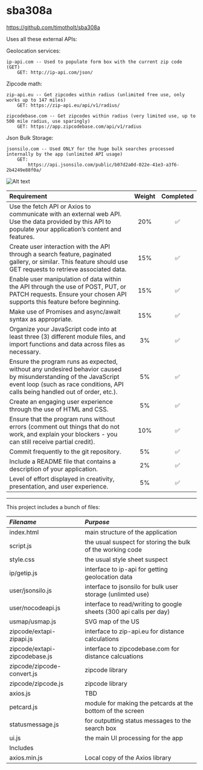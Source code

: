 # sba308a

https://github.com/timotholt/sba308a

Uses all these external APIs:

Geolocation services:

    ip-api.com -- Used to populate form box with the current zip code (GET)
        GET: http://ip-api.com/json/                     

Zipcode math:

    zip-api.eu -- Get zipcodes within radius (unlimited free use, only works up to 147 miles)
        GET: https://zip-api.eu/api/v1/radius/

    zipcodebase.com -- Get zipcodes within radius (very limited use, up to 500 mile radius, use sparingly)
        GET: https://app.zipcodebase.com/api/v1/radius

Json Bulk Storage:

    jsonsilo.com -- Used ONLY for the huge bulk searches processed internally by the app (unlimited API usage)
        GET:
            https://api.jsonsilo.com/public/b07d2a0d-022e-41e3-a3f6-2b4249e88f0a/

![Alt text](https://github.com/timotholt/sba-308a/blob/main/screenshot2024-10-15.png)

| Requirement | Weight | Completed |
| :--- | :---: | :---: |
| Use the fetch API or Axios to communicate with an external web API. Use the data provided by this API to populate your application’s content and features. | 20% | ✅ |
| Create user interaction with the API through a search feature, paginated gallery, or similar. This feature should use GET requests to retrieve associated data. | 15% | ✅ |
Enable user manipulation of data within the API through the use of POST, PUT, or PATCH requests. Ensure your chosen API supports this feature before beginning. | 15% | ✅ |
Make use of Promises and async/await syntax as appropriate. | 15% | ✅ |
Organize your JavaScript code into at least three (3) different module files, and import functions and data across files as necessary. | 3% | ✅ |
Ensure the program runs as expected, without any undesired behavior caused by misunderstanding of the JavaScript event loop (such as race conditions, API calls being handled out of order, etc.). | 5% | ✅ |
Create an engaging user experience through the use of HTML and CSS. | 5% | ✅ |
Ensure that the program runs without errors (comment out things that do not work, and explain your blockers - you can still receive partial credit). | 10% | ✅ |
Commit frequently to the git repository. | 5% | ✅ |
Include a README file that contains a description of your application. | 2% | ✅ |
Level of effort displayed in creativity, presentation, and user experience. | 5% | ✅ |

---

This project includes a bunch of files:

| *Filename* | *Purpose* |
| :--- | :--- |
| index.html | main structure of the application |
| script.js | the usual suspect for storing the bulk of the working code | 
| style.css | the usual style sheet suspect |
| ip/getip.js | interface to ip-api for getting geolocation data |
| user/jsonsilo.js | interface to jsonsilo for bulk user storage (unlimted use) |
| user/nocodeapi.js | interface to read/writing to google sheets (300 api calls per day) |
| usmap/usmap.js | SVG map of the US |
| zipcode/extapi-zipapi.js | interface to zip-api.eu for distance calculations |
| zipcode/extapi-zipcodebase.js | interface to zipcodebase.com for distance calcuations |
| zipcode/zipcode-convert.js | zipcode library |
| zipcode/zipcode.js | zipcode library |
| axios.js | TBD |
| petcard.js | module for making the petcards at the bottom of the screen |
| statusmessage.js | for outputting status messages to the search box |
| ui.js | the main UI processing for the app |
| Includes | |
| axios.min.js | Local copy of the Axios library |
